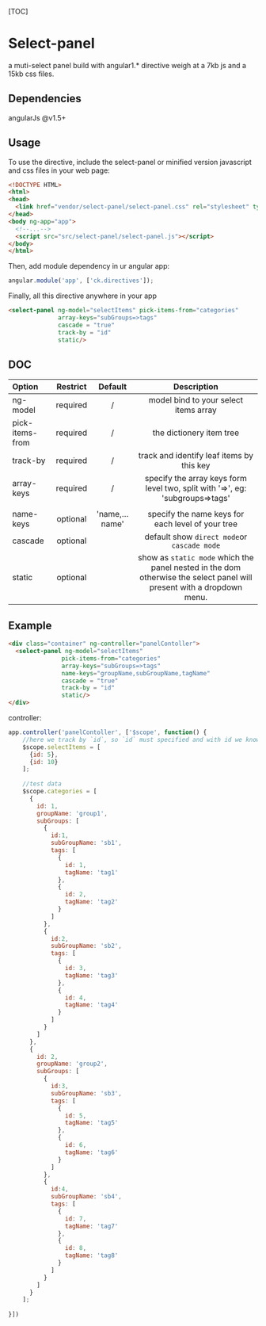 [TOC]

# Select-panel

a muti-select panel build with angular1.* directive weigh at a 7kb js and a 15kb css files.

[demo]: princewck.github.io/select-panel



## Dependencies

angularJs  @v1.5+



## Usage

To use the directive, include the select-panel or minified version javascript and css files in your web page:

```html
<!DOCTYPE HTML>
<html>
<head>
  <link href="vendor/select-panel/select-panel.css" rel="stylesheet" type="text/css" />
</head>
<body ng-app="app">
  <!--...-->
  <script src="src/select-panel/select-panel.js"></script>
</body>
</html>
```

Then, add module dependency in ur angular app:

```javascript
angular.module('app', ['ck.directives']);
```

Finally, all this directive anywhere in your app

```html
<select-panel ng-model="selectItems" pick-items-from="categories" 
              array-keys="subGroups=>tags"
              cascade = "true"
              track-by = "id"
              static/>
```

## DOC

| Option          | Restrict |   Default    |               Description                |
| :-------------- | :------: | :----------: | :--------------------------------------: |
| ng-model        | required |      /       |  model bind to your select items array   |
| pick-items-from | required |      /       |         the dictionery item tree         |
| track-by        | required |      /       | track and identify  leaf items by this key |
| array-keys      | required |      /       | specify the array keys form level two, split with '=>', eg: 'subgroups=>tags' |
|                 |          |              |                                          |
| name-keys       | optional | 'name,…name' | specify the name keys for each level of your tree |
| cascade         | optional |              | default show `direct mode`or `cascade mode` |
| static          | optional |              | show as `static mode` which the panel nested in the dom otherwise the select  panel will present with a dropdown menu. |



## Example

```html
<div class="container" ng-controller="panelContoller">
  <select-panel ng-model="selectItems" 
               pick-items-from="categories" 
               array-keys="subGroups=>tags"
               name-keys="groupName,subGroupName,tagName"
               cascade = "true"
               track-by = "id"
               static/>
</div>
```



controller:

```javascript
app.controller('panelContoller', ['$scope', function() {
	//here we track by `id`, so `id` must specified and with id we know its real item in the panel item list.
  	$scope.selectItems = [
      {id: 5},
      {id: 10}
	];
    
  	//test data
    $scope.categories = [
      {
        id: 1,
        groupName: 'group1',
        subGroups: [
          {
            id:1,
            subGroupName: 'sb1',
            tags: [
              {
                id: 1,
                tagName: 'tag1'
              },
              {
                id: 2,
                tagName: 'tag2'
              }
            ]
          },
          {
            id:2,
            subGroupName: 'sb2',
            tags: [
              {
                id: 3,
                tagName: 'tag3'
              },
              {
                id: 4,
                tagName: 'tag4'
              }
            ]
          }          
        ]
      },
      {
        id: 2,
        groupName: 'group2',
        subGroups: [
          {
            id:3,
            subGroupName: 'sb3',
            tags: [
              {
                id: 5,
                tagName: 'tag5'
              },
              {
                id: 6,
                tagName: 'tag6'
              }
            ]
          },
          {
            id:4,
            subGroupName: 'sb4',
            tags: [
              {
                id: 7,
                tagName: 'tag7'
              },
              {
                id: 8,
                tagName: 'tag8'
              }
            ]
          }          
        ]
      }      
    ];
  
}])
```